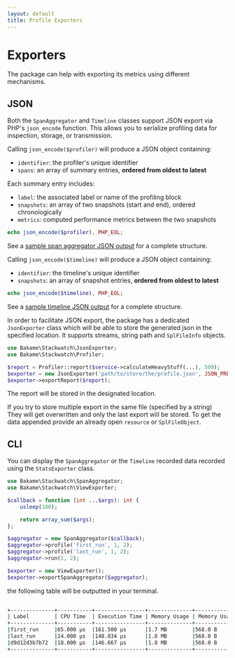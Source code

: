 ```yaml
---
layout: default
title: Profile Exporters
---
```


# Exporters

The package can help with exporting its metrics using different mechanisms.

## JSON

Both the `SpanAggregator` and `Timeline` classes support JSON export via PHP's `json_encode` function.
This allows you to serialize profiling data for inspection, storage, or transmission.

Calling `json_encode($profiler)` will produce a JSON object containing:

- `identifier`: the profiler's unique identifier
- `spans`: an array of summary entries, **ordered from oldest to latest**

Each summary entry includes:

- `label`: the associated label or name of the profiling block
- `snapshots`: an array of two snapshots (start and end), ordered chronologically
- `metrics`: computed performance metrics between the two snapshots

```php
echo json_encode($profiler), PHP_EOL;
```

See a [sample span aggregator JSON output](./examples/profiler-sample.json) for a complete structure.

Calling `json_encode($timeline)` will produce a JSON object containing:

- `identifier`: the timeline's unique identifier
- `snapshots`: an array of snapshot entries, **ordered from oldest to latest**

```php
echo json_encode($timeline), PHP_EOL;
```
See a [sample timeline JSON output](./examples/timeline-sample.json) for a complete structure.

In order to facilitate JSON export, the package has a dedicated `JsonExporter` class
which will be able to store the generated json in the specified location. It supports
streams, string path and `SplFileInfo` objects.

```php
use Bakame\Stackwatch\JsonExporter;
use Bakame\Stackwatch\Profiler;

$report = Profiler::report($service->calculateHeavyStuff(...), 500);
$exporter = new JsonExporter('path/to/store/the/profile.json', JSON_PRETTY_PRINT|JSON_BIGINT_AS_STRING);
$exporter->exportReport($report);
```
The report will be stored in the designated location.

<div class="message-warning">
If you try to store multiple export in the same file (specified by a string) They will get overwritten
and only the last export will be stored. To get the data appended provide an already open <code>resource</code> or <code>SplFileObject</code>.
</div>

## CLI

You can display the `SpanAggregator` or the `Timeline` recorded data recorded using the `StatsExporter` class.

```php
use Bakame\Stackwatch\SpanAggregator;
use Bakame\Stackwatch\ViewExporter;

$callback = function (int ...$args): int {
    usleep(100);

    return array_sum($args);
};

$aggregator = new SpanAggregator($callback);
$aggregator->profile('first_run', 1, 2);
$aggregator->profile('last_run', 1, 2);
$aggregator->run(1, 2);

$exporter = new ViewExporter();
$exporter->exportSpanAggregator($aggregator);
```
the following table will be outputted in your terminal.

```bash
                                                                                                        profiling my callback
+--------------+-----------+----------------+--------------+---------------------+-------------------+--------------------------+-------------------+--------------------------+------------------------+-------------------------------+
| Label        | CPU Time  | Execution Time | Memory Usage | Memory Usage Growth | Real Memory Usage | Real Memory Usage Growth | Peak Memory Usage | Peak Memory Usage Growth | Real Peak Memory Usage | Real Peak Memory Usage Growth |
+--------------+-----------+----------------+--------------+---------------------+-------------------+--------------------------+-------------------+--------------------------+------------------------+-------------------------------+
|first_run     |65.000 µs  |161.500 µs      |1.7 MB        |568.0 B              |4.0 MB             |0.0 B                     |2.1 MB             |0.0 B                     |4.0 MB                  |0.0 B                          |
|last_run      |24.000 µs  |148.834 µs      |1.8 MB        |568.0 B              |4.0 MB             |0.0 B                     |2.1 MB             |0.0 B                     |4.0 MB                  |0.0 B                          |
|d9d12d3b7b72  |18.000 µs  |146.667 µs      |1.8 MB        |568.0 B              |4.0 MB             |0.0 B                     |2.1 MB             |0.0 B                     |4.0 MB                  |0.0 B                          |
+--------------+-----------+----------------+--------------+---------------------+-------------------+--------------------------+-------------------+--------------------------+------------------------+-------------------------------+
```
